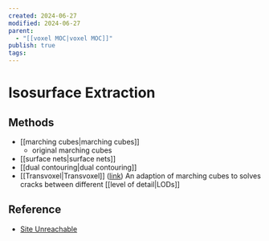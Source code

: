 ```yaml
---
created: 2024-06-27
modified: 2024-06-27
parent:
  - "[[voxel MOC|voxel MOC]]"
publish: true
tags: 
---
```


# Isosurface Extraction
## Methods
- [[marching cubes|marching cubes]]
  - original marching cubes
- [[surface nets|surface nets]]
- [[dual contouring|dual contouring]]
- [[Transvoxel|Transvoxel]] ([link](https://transvoxel.org))
An adaption of marching cubes to solves cracks between different [[level of detail|LODs]]

## Reference
- [Site Unreachable](https://swiftcoder.wordpress.com/planets/isosurface-extraction/)